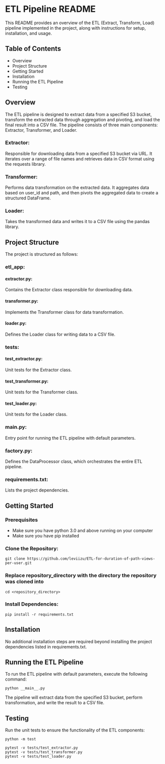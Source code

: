 # ETL Pipeline README
This README provides an overview of the ETL (Extract, Transform, Load) pipeline implemented in the project, along with instructions for setup, installation, and usage.

## Table of Contents
- Overview
- Project Structure
- Getting Started
- Installation
- Running the ETL Pipeline
- Testing


## Overview
The ETL pipeline is designed to extract data from a specified S3 bucket, transform the extracted data through aggregation and pivoting, and load the final result into a CSV file. The pipeline consists of three main components: Extractor, Transformer, and Loader.

### Extractor: 
Responsible for downloading data from a specified S3 bucket via URL. It iterates over a range of file names and retrieves data in CSV format using the requests library.

### Transformer: 
Performs data transformation on the extracted data. It aggregates data based on user_id and path, and then pivots the aggregated data to create a structured DataFrame.

### Loader: 
Takes the transformed data and writes it to a CSV file using the pandas library.

## Project Structure
The project is structured as follows:

### etl_app:

#### extractor.py: 
Contains the Extractor class responsible for downloading data.
#### transformer.py: 
Implements the Transformer class for data transformation.
#### loader.py: 
Defines the Loader class for writing data to a CSV file.

### tests:

#### test_extractor.py: 
Unit tests for the Extractor class.
#### test_transformer.py: 
Unit tests for the Transformer class.
#### test_loader.py: 
Unit tests for the Loader class.

### main.py: 
Entry point for running the ETL pipeline with default parameters.

### factory.py: 
Defines the DataProcessor class, which orchestrates the entire ETL pipeline.

### requirements.txt: 
Lists the project dependencies.

## Getting Started
### Prerequisites
- Make sure you have python 3.0 and above running on your computer 
- Make sure you have pip installed

### Clone the Repository:

```
git clone https://github.com/leviizu/ETL-for-duration-of-path-views-per-user.git
```

### Replace repository_directory with the directory the repository was cloned into
```
cd <repository_directory>
```

### Install Dependencies:
```
pip install -r requirements.txt
```
## Installation
No additional installation steps are required beyond installing the project dependencies listed in requirements.txt.

## Running the ETL Pipeline
To run the ETL pipeline with default parameters, execute the following command:
```
python __main__.py
```

The pipeline will extract data from the specified S3 bucket, perform transformation, and write the result to a CSV file.

## Testing
Run the unit tests to ensure the functionality of the ETL components:
```
python -m test
```
```
pytest -v tests/test_extractor.py
pytest -v tests/test_transformer.py
pytest -v tests/test_loader.py
```







